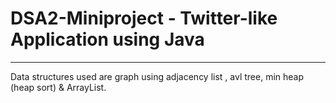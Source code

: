 # DSA2-Miniproject - Twitter-like Application using Java
___

Data structures used are graph using adjacency list , avl tree, min heap (heap sort) & ArrayList.
